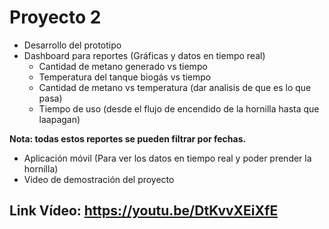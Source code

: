 # Proyecto 2
- Desarrollo del prototipo
- Dashboard para reportes (Gráficas y datos en tiempo real)
  - Cantidad de metano generado vs tiempo
  - Temperatura del tanque biogás vs tiempo
  - Cantidad de metano vs temperatura (dar analisis de que es lo que pasa)
  - Tiempo de uso (desde el flujo de encendido de la hornilla hasta que laapagan)

**Nota: todas estos reportes se pueden filtrar por fechas.**

- Aplicación móvil (Para ver los datos en tiempo real y poder prender la hornilla)
- Video de demostración del proyecto

## Link Vídeo: https://youtu.be/DtKvvXEiXfE